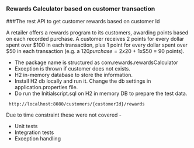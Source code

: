 ### Rewards Calculator based on customer transaction
###The rest API to get customer rewards based on customer Id

A retailer offers a rewards program to its customers, awarding points based on each recorded purchase.
A customer receives 2 points for every dollar spent over $100 in each transaction, plus 1 point for every
dollar spent over $50 in each transaction
(e.g. a $120 purchase = 2x$20 + 1x$50 = 90 points).

- The package name is structured as com.rewards.rewardsCalculator
- Exception is thrown if customer does not exists.
- H2 in-memory database to store the information.
- Install H2 db locally and run it. Change the db settings in application.properties file.
- Do run the Initialscript.sql on H2 in memory DB to prepare the test data.

```
 http://localhost:8080/customers/{customerId}/rewards
```

Due to time constraint these were not covered -
- Unit tests
- Integration tests
- Exception handling
